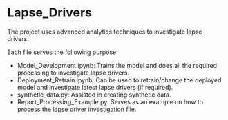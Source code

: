 # Lapse_Drivers
The project uses advanced analytics techniques to investigate lapse drivers.

Each file serves the following purpose:
- Model_Development.ipynb: Trains the model and does all the required processing to investigate lapse drivers.
- Deployment_Retrain.ipynb: Can be used to retrain/change the deployed model and investigate latest lapse drivers (if required).
- synthetic_data.py: Assisted in creating synthetic data.
- Report_Processing_Example.py: Serves as an example on how to process the lapse driver investigation file.